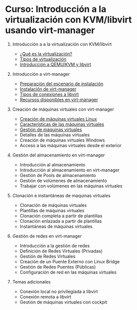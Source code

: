 # Curso: Introducción a la virtualización con KVM/libvirt usando virt-manager

1. Introducción a a la virtualización con KVM/libvirt
    * [¿Qué es la virtualización?](contenidos/unidad01/clase1.md)
	* [Tipos de virtualización](contenidos/unidad01/clase2.md)
	* [Introducción a QEMU/KVM y libvirt](contenidos/unidad01/clase3.md)

2. Introducción a virt-manager
    * [Preparación del escenario de instalación](contenidos/unidad02/clase1.md)
    * [Instalación de virt-manager](contenidos/unidad02/clase2.md)
    * [Tipos de conexiones a libvirt](contenidos/unidad02/clase3.md)
    * [Recursos disponibles en virt-manager](contenidos/unidad02/clase4.md)

3. Creación de máquinas virtuales con virt-manager
    * [Creación de máquinas virtuales Linux](contenidos/unidad03/clase1.md)
    * [Características de las máquinas virtuales](contenidos/unidad03/clase2.md)
    * [Gestión de máquinas virtuales](contenidos/unidad03/clase3.md)
    * Detalles de las máquinas virtuales
    * Creación de máquinas virtuales Windows
    * Acceso a las máquinas virtuales desde el exterior

4. Gestión del almacenamiento en virt-manager
    * Introducción al almacenamiento
    * Introducción al almacenamiento en virt-manager
    * Gestión de Pools de almacenamiento
    * Gestión de volúmenes de almacenamiento
    * Trabajar con volúmenes en las máquinas virtuales

5. Clonación e instantáneas de maquinas virtuales
    * Clonación de máquinas virtuales
    * Plantillas de máquinas virtuales
    * Clonación completa a partir de plantillas
    * Clonación enlazada a partir de plantillas
    * Instantáneas de máquinas virtuales

6. Gestión de redes en virt-manager
    * Introducción a la gestión de redes
    * Definición de Redes Virtuales (Privadas)
    * Gestión de Redes Virtuales
    * Creación de un Puente Externo con Linux Bridge
    * Gestión de Redes Puentes (Públicas)
    * Configuración de red en las máquinas virtuales

7. Temas adicionales
    * Conexión local no privilegiada a libvirt
    * Conexión remota a libvirt
    * Gestión de máquinas virtuales con cockpit
